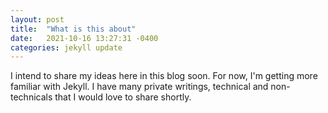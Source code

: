 ```yaml
---
layout: post
title:  "What is this about"
date:   2021-10-16 13:27:31 -0400
categories: jekyll update
---
```


I intend to share my ideas here in this blog soon. For now, I'm getting more familiar with Jekyll. I have many private writings, technical and non-technicals that I would love to share shortly.
